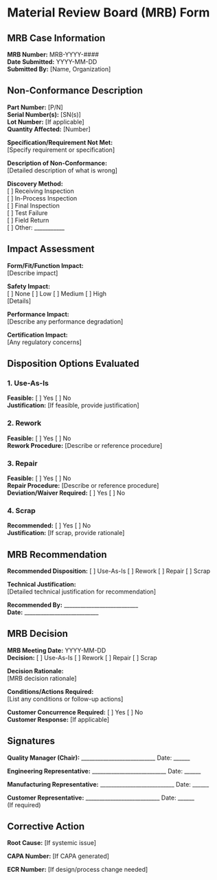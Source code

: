 # Material Review Board (MRB) Form

## MRB Case Information

**MRB Number:** MRB-YYYY-####  
**Date Submitted:** YYYY-MM-DD  
**Submitted By:** [Name, Organization]

## Non-Conformance Description

**Part Number:** [P/N]  
**Serial Number(s):** [SN(s)]  
**Lot Number:** [If applicable]  
**Quantity Affected:** [Number]

**Specification/Requirement Not Met:**  
[Specify requirement or specification]

**Description of Non-Conformance:**  
[Detailed description of what is wrong]

**Discovery Method:**  
[ ] Receiving Inspection  
[ ] In-Process Inspection  
[ ] Final Inspection  
[ ] Test Failure  
[ ] Field Return  
[ ] Other: ___________

## Impact Assessment

**Form/Fit/Function Impact:**  
[Describe impact]

**Safety Impact:**  
[ ] None [ ] Low [ ] Medium [ ] High  
[Details]

**Performance Impact:**  
[Describe any performance degradation]

**Certification Impact:**  
[Any regulatory concerns]

## Disposition Options Evaluated

### 1. Use-As-Is
**Feasible:** [ ] Yes [ ] No  
**Justification:** [If feasible, provide justification]

### 2. Rework
**Feasible:** [ ] Yes [ ] No  
**Rework Procedure:** [Describe or reference procedure]

### 3. Repair
**Feasible:** [ ] Yes [ ] No  
**Repair Procedure:** [Describe or reference procedure]  
**Deviation/Waiver Required:** [ ] Yes [ ] No

### 4. Scrap
**Recommended:** [ ] Yes [ ] No  
**Justification:** [If scrap, provide rationale]

## MRB Recommendation

**Recommended Disposition:** [ ] Use-As-Is [ ] Rework [ ] Repair [ ] Scrap

**Technical Justification:**  
[Detailed technical justification for recommendation]

**Recommended By:** ___________________________  
**Date:** ___________________________

## MRB Decision

**MRB Meeting Date:** YYYY-MM-DD  
**Decision:** [ ] Use-As-Is [ ] Rework [ ] Repair [ ] Scrap

**Decision Rationale:**  
[MRB decision rationale]

**Conditions/Actions Required:**  
[List any conditions or follow-up actions]

**Customer Concurrence Required:** [ ] Yes [ ] No  
**Customer Response:** [If applicable]

## Signatures

**Quality Manager (Chair):** ___________________________ Date: ______

**Engineering Representative:** ___________________________ Date: ______

**Manufacturing Representative:** ___________________________ Date: ______

**Customer Representative:** ___________________________ Date: ______  
(If required)

## Corrective Action

**Root Cause:** [If systemic issue]

**CAPA Number:** [If CAPA generated]

**ECR Number:** [If design/process change needed]

